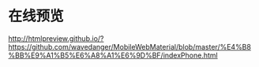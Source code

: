 # 在线预览
http://htmlpreview.github.io/?https://github.com/wavedanger/MobileWebMaterial/blob/master/%E4%B8%BB%E9%A1%B5%E6%A8%A1%E6%9D%BF/indexPhone.html
